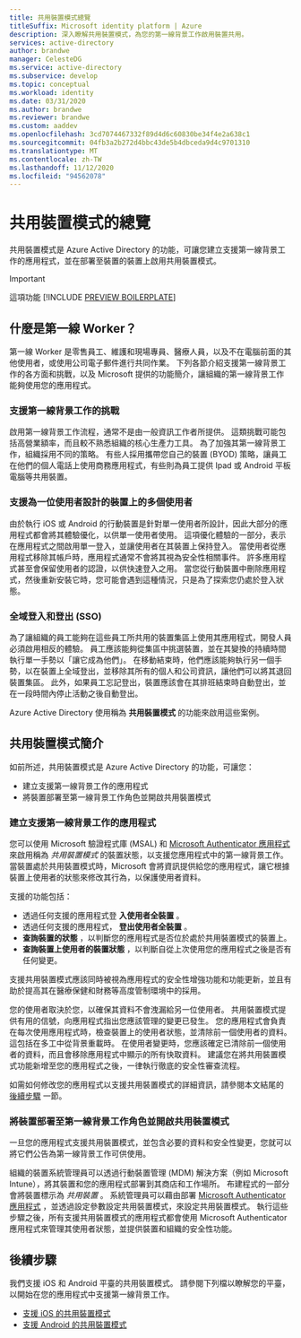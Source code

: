 ```yaml
---
title: 共用裝置模式總覽
titleSuffix: Microsoft identity platform | Azure
description: 深入瞭解共用裝置模式，為您的第一線背景工作啟用裝置共用。
services: active-directory
author: brandwe
manager: CelesteDG
ms.service: active-directory
ms.subservice: develop
ms.topic: conceptual
ms.workload: identity
ms.date: 03/31/2020
ms.author: brandwe
ms.reviewer: brandwe
ms.custom: aaddev
ms.openlocfilehash: 3cd7074467332f89d4d6c60830be34f4e2a638c1
ms.sourcegitcommit: 04fb3a2b272d4bbc43de5b4dbceda9d4c9701310
ms.translationtype: MT
ms.contentlocale: zh-TW
ms.lasthandoff: 11/12/2020
ms.locfileid: "94562078"
---
```

# <a name="overview-of-shared-device-mode"></a>共用裝置模式的總覽

共用裝置模式是 Azure Active Directory 的功能，可讓您建立支援第一線背景工作的應用程式，並在部署至裝置的裝置上啟用共用裝置模式。

>[!IMPORTANT]
> 這項功能 [!INCLUDE [PREVIEW BOILERPLATE](../../../includes/active-directory-develop-preview.md)]

## <a name="what-are-firstline-workers"></a>什麼是第一線 Worker？

第一線 Worker 是零售員工、維護和現場專員、醫療人員，以及不在電腦前面的其他使用者，或使用公司電子郵件進行共同作業。 下列各節介紹支援第一線背景工作的各方面和挑戰，以及 Microsoft 提供的功能簡介，讓組織的第一線背景工作能夠使用您的應用程式。

### <a name="challenges-of-supporting-firstline-workers"></a>支援第一線背景工作的挑戰

啟用第一線背景工作流程，通常不是由一般資訊工作者所提供。 這類挑戰可能包括高營業額率，而且較不熟悉組織的核心生產力工具。 為了加強其第一線背景工作，組織採用不同的策略。 有些人採用攜帶您自己的裝置 (BYOD) 策略，讓員工在他們的個人電話上使用商務應用程式，有些則為員工提供 Ipad 或 Android 平板電腦等共用裝置。

### <a name="supporting-multiple-users-on-devices-designed-for-one-user"></a>支援為一位使用者設計的裝置上的多個使用者

由於執行 iOS 或 Android 的行動裝置是針對單一使用者所設計，因此大部分的應用程式都會將其體驗優化，以供單一使用者使用。 這項優化體驗的一部分，表示在應用程式之間啟用單一登入，並讓使用者在其裝置上保持登入。 當使用者從應用程式移除其帳戶時，應用程式通常不會將其視為安全性相關事件。 許多應用程式甚至會保留使用者的認證，以供快速登入之用。 當您從行動裝置中刪除應用程式，然後重新安裝它時，您可能會遇到這種情況，只是為了探索您仍處於登入狀態。

### <a name="global-sign-in-and-sign-out-sso"></a>全域登入和登出 (SSO) 

為了讓組織的員工能夠在這些員工所共用的裝置集區上使用其應用程式，開發人員必須啟用相反的體驗。 員工應該能夠從集區中挑選裝置，並在其變換的持續時間執行單一手勢以「讓它成為他們」。 在移動結束時，他們應該能夠執行另一個手勢，以在裝置上全域登出，並移除其所有的個人和公司資訊，讓他們可以將其退回裝置集區。 此外，如果員工忘記登出，裝置應該會在其排班結束時自動登出，並在一段時間內停止活動之後自動登出。

Azure Active Directory 使用稱為 **共用裝置模式** 的功能來啟用這些案例。

## <a name="introducing-shared-device-mode"></a>共用裝置模式簡介

如前所述，共用裝置模式是 Azure Active Directory 的功能，可讓您：

* 建立支援第一線背景工作的應用程式
* 將裝置部署至第一線背景工作角色並開啟共用裝置模式

### <a name="build-applications-that-support-firstline-workers"></a>建立支援第一線背景工作的應用程式

您可以使用 Microsoft 驗證程式庫 (MSAL) 和 [Microsoft Authenticator 應用程式](../user-help/user-help-auth-app-overview.md) 來啟用稱為 *共用裝置模式* 的裝置狀態，以支援您應用程式中的第一線背景工作。 當裝置處於共用裝置模式時，Microsoft 會將資訊提供給您的應用程式，讓它根據裝置上使用者的狀態來修改其行為，以保護使用者資料。

支援的功能包括：

* 透過任何支援的應用程式登 **入使用者全裝置** 。
* 透過任何支援的應用程式， **登出使用者全裝置** 。
* **查詢裝置的狀態** ，以判斷您的應用程式是否位於處於共用裝置模式的裝置上。
* **查詢裝置上使用者的裝置狀態** ，以判斷自從上次使用您的應用程式之後是否有任何變更。

支援共用裝置模式應該同時被視為應用程式的安全性增強功能和功能更新，並且有助於提高其在醫療保健和財務等高度管制環境中的採用。

您的使用者取決於您，以確保其資料不會洩漏給另一位使用者。 共用裝置模式提供有用的信號，向應用程式指出您應該管理的變更已發生。 您的應用程式會負責在每次使用應用程式時，檢查裝置上的使用者狀態，並清除前一個使用者的資料。 這包括在多工中從背景重載時。 在使用者變更時，您應該確定已清除前一個使用者的資料，而且會移除應用程式中顯示的所有快取資料。 建議您在將共用裝置模式功能新增至您的應用程式之後，一律執行徹底的安全性審查流程。

如需如何修改您的應用程式以支援共用裝置模式的詳細資訊，請參閱本文結尾的 [後續步驟](#next-steps) 一節。

### <a name="deploy-devices-to-firstline-workers-and-turn-on-shared-device-mode"></a>將裝置部署至第一線背景工作角色並開啟共用裝置模式

一旦您的應用程式支援共用裝置模式，並包含必要的資料和安全性變更，您就可以將它們公告為第一線背景工作可供使用。

組織的裝置系統管理員可以透過行動裝置管理 (MDM) 解決方案（例如 Microsoft Intune），將其裝置和您的應用程式部署到其商店和工作場所。 布建程式的一部分會將裝置標示為 *共用裝置* 。 系統管理員可以藉由部署 [Microsoft Authenticator 應用程式](../user-help/user-help-auth-app-overview.md) ，並透過設定參數設定共用裝置模式，來設定共用裝置模式。 執行這些步驟之後，所有支援共用裝置模式的應用程式都會使用 Microsoft Authenticator 應用程式來管理其使用者狀態，並提供裝置和組織的安全性功能。

## <a name="next-steps"></a>後續步驟

我們支援 iOS 和 Android 平臺的共用裝置模式。 請參閱下列檔以瞭解您的平臺，以開始在您的應用程式中支援第一線背景工作。

* [支援 iOS 的共用裝置模式](msal-ios-shared-devices.md)
* [支援 Android 的共用裝置模式](msal-android-shared-devices.md)
